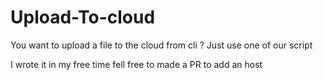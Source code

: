 # Upload-To-cloud
You want to upload a file to the cloud from cli ? Just use one of our script

I wrote it in my free time fell free to made a PR to add an host
